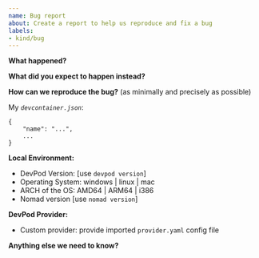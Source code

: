 ```yaml
---
name: Bug report
about: Create a report to help us reproduce and fix a bug
labels:
- kind/bug
---
```


<!-- Please use this template for reporting bugs and provide as much info as possible. Not doing so may result in your bug not being addressed in a timely manner. Thanks!-->

**What happened?**  


**What did you expect to happen instead?**  


**How can we reproduce the bug?** (as minimally and precisely as possible)  

My *`devcontainer.json`*:
```
{
    "name": "...",
    ...
}
```

**Local Environment:**  
- DevPod Version: [use `devpod version`]
- Operating System: windows | linux | mac
- ARCH of the OS: AMD64 | ARM64 | i386 
- Nomad version [use `nomad version`]

**DevPod Provider:**  
- Custom provider: provide imported `provider.yaml` config file


**Anything else we need to know?**  
